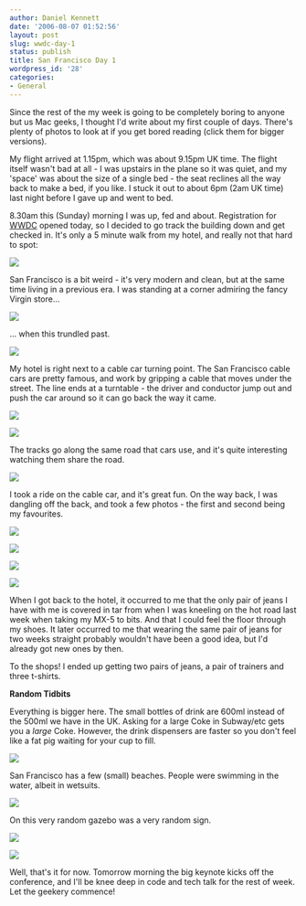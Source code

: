 ```yaml
---
author: Daniel Kennett
date: '2006-08-07 01:52:56'
layout: post
slug: wwdc-day-1
status: publish
title: San Francisco Day 1
wordpress_id: '28'
categories:
- General
---
```


Since the rest of the my week is going to be completely boring to anyone but us Mac geeks, I thought I'd write about my first couple of days. There's plenty of photos to look at if you get bored reading (click them for bigger versions).

My flight arrived at 1.15pm, which was about 9.15pm UK time. The flight itself wasn't bad at all - I was upstairs in the plane so it was quiet, and my 'space' was about the size of a single bed - the seat reclines all the way back to make a bed, if you like. I stuck it out to about 6pm (2am UK time) last night before I gave up and went to bed.

8.30am this (Sunday) morning I was up, fed and about. Registration for <a href="http://www.apple.com/wwdc/">WWDC</a> opened today, so I decided to go track the building down and get checked in. It's only a 5 minute walk from my hotel, and really not that hard to spot:

<a href="http://ikennd.ac/pictures/wwdc/day1/IMG_0860_big.jpg"><img src="http://ikennd.ac/pictures/wwdc/day1/IMG_0860.jpg"/></a>

<!--more-->

San Francisco is a bit weird - it's very modern and clean, but at the same time living in a previous era. I was standing at a corner admiring the fancy Virgin store...

<a href="http://ikennd.ac/pictures/wwdc/day1/IMG_0863_big.jpg"><img src="http://ikennd.ac/pictures/wwdc/day1/IMG_0863.jpg"/></a>

... when this trundled past.

<a href="http://ikennd.ac/pictures/wwdc/day1/IMG_0866_big.jpg"><img src="http://ikennd.ac/pictures/wwdc/day1/IMG_0866.jpg"/></a>

My hotel is right next to a cable car turning point. The San Francisco cable cars are pretty famous, and work by gripping a cable that moves under the street. The line ends at a turntable - the driver and conductor jump out and push the car around so it can go back the way it came. 

<a href="http://ikennd.ac/pictures/wwdc/day1/IMG_0870_big.jpg"><img src="http://ikennd.ac/pictures/wwdc/day1/IMG_0870.jpg"/></a>

<a href="http://ikennd.ac/pictures/wwdc/day1/IMG_0869_big.jpg"><img src="http://ikennd.ac/pictures/wwdc/day1/IMG_0869.jpg"/></a>

The tracks go along the same road that cars use, and it's quite interesting watching them share the road. 

<a href="http://ikennd.ac/pictures/wwdc/day1/IMG_0876_big.jpg"><img src="http://ikennd.ac/pictures/wwdc/day1/IMG_0876.jpg"/></a>

I took a ride on the cable car, and it's great fun. On the way back, I was dangling off the back, and took a few photos - the first and second being my favourites.

<a href="http://ikennd.ac/pictures/wwdc/day1/IMG_0897_big.jpg"><img src="http://ikennd.ac/pictures/wwdc/day1/IMG_0897.jpg"/></a>

<a href="http://ikennd.ac/pictures/wwdc/day1/IMG_0901_big.jpg"><img src="http://ikennd.ac/pictures/wwdc/day1/IMG_0901.jpg"/></a>

<a href="http://ikennd.ac/pictures/wwdc/day1/IMG_0906_big.jpg"><img src="http://ikennd.ac/pictures/wwdc/day1/IMG_0906.jpg"/></a>

<a href="http://ikennd.ac/pictures/wwdc/day1/IMG_0907_big.jpg"><img src="http://ikennd.ac/pictures/wwdc/day1/IMG_0907.jpg"/></a>

When I got back to the hotel, it occurred to me that the only pair of jeans I have with me is covered in tar from when I was kneeling on the hot road last week when taking my MX-5 to bits. And that I could feel the floor through my shoes. It later occurred to me that wearing the same pair of jeans for two weeks straight probably wouldn't have been a good idea, but I'd already got new ones by then.

To the shops! I ended up getting two pairs of jeans, a pair of trainers and three t-shirts. 

<b>Random Tidbits</b>

Everything is bigger here. The small bottles of drink are 600ml instead of the 500ml we have in the UK. Asking for a large Coke in Subway/etc gets you a <i>large</i> Coke. However, the drink dispensers are faster so you don't feel like a fat pig waiting for your cup to fill.

<a href="http://ikennd.ac/pictures/wwdc/day1/IMG_0911_big.jpg"><img src="http://ikennd.ac/pictures/wwdc/day1/IMG_0911.jpg"/></a>

San Francisco has a few (small) beaches. People were swimming in the water, albeit in wetsuits.

<a href="http://ikennd.ac/pictures/wwdc/day1/IMG_0887_big.jpg"><img src="http://ikennd.ac/pictures/wwdc/day1/IMG_0887.jpg"/></a>

On this very random gazebo was a very random sign.

<a href="http://ikennd.ac/pictures/wwdc/day1/IMG_0891_big.jpg"><img src="http://ikennd.ac/pictures/wwdc/day1/IMG_0891.jpg"/></a>

<img src="http://ikennd.ac/pictures/wwdc/day1/solicitors.jpg"/>

Well, that's it for now. Tomorrow morning the big keynote kicks off the conference, and I'll be knee deep in code and tech talk for the rest of week. Let the geekery commence!

